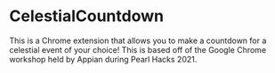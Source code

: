 # CelestialCountdown 
This is a Chrome extension that allows you to make a countdown for a celestial event of your choice!
This is based off of the Google Chrome workshop held by Appian during Pearl Hacks 2021.